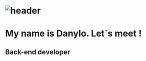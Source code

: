 ![header](https://capsule-render.vercel.app/api?type=waving&&customColorList=4height=300&section=header&text=Hello&fontColor=ffffff&fontSize=90)
=======================
My name is Danylo. Let`s meet !
=======================
Back-end developer
------------------
<!---
Sky2Walker/Sky2Walker is a ✨ special ✨ repository because its `README.md` (this file) appears on your GitHub profile.
You can click the Preview link to take a look at your changes.
--->
